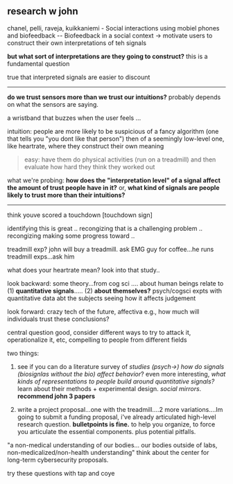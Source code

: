 
## research w john

chanel, pelli, raveja, kuikkaniemi - Social interactions using mobiel phones and biofeedback -- Biofeedback in a social context -> motivate users to construct their own interpretations of teh signals

**but what sort of interpretations are they going to construct?** this is a fundamental question

true that interpreted signals are easier to discount

---



**do we trust sensors more than we trust our intuitions?** probably depends on what the sensors are saying.



a wristband that buzzes when the user feels ... 


intuition: people are more likely to be suspicious of a fancy algorithm (one that tells you "you dont like that person") then of a seemingly low-level one, like heartrate, where they construct their own meaning

> easy: have them do physical activities (run on a treadmill) and then evaluate how hard they think they worked out

what we're probing: **how does the "interpretation level" of a signal affect the amount of trust people have in it?** or, **what kind of signals are people likely to trust more than their intuitions?**


-----

think youve scored a touchdown [touchdown sign]

identifying this is great ..  recongizing that is a challenging problem .. recongizing making some progress toward .. 

treadmill exp? john will buy a treadmill. ask EMG guy for coffee...he runs treadmill exps...ask him

what does your heartrate mean? look into that study..

look backward: some theory...from cog sci .... about human beings relate to (1) **quantitative signals**..... (2) **about themselves?** psych/cogsci expts with quantitative data abt the subjects seeing how it affects judgement

look forward:  crazy tech of the future, affectiva e.g., how much will individuals trust these conclusions?

central question good, consider different ways to try to attack it, operationalize it, etc, compelling to people from different fields

two things:

1. see if you can do a literature survey of *studies (psych->) how do signals (biosignlas without the bio) affect behavior*? even more interesting, *what kinds of representations to people build around quantitative signals?*  learn about their methods + experimental design. *social mirrors*. **recommend john 3 papers**

2. write a project proposal...one with the treadmill....2 more variations....Im going to submit a funding proposal, i've already articulated high-level research question. **bulletpoints is fine.** to help you organize, to force you articulate the essential components. plus potential pitfalls.

"a non-medical understanding of our bodies... our bodies outside of labs, non-medicalized/non-health understanding"  think about the center for long-term cybersecurity proposals.

try these questions with tap and coye